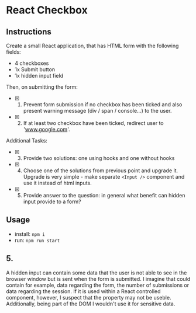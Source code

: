 # React Checkbox

## Instructions

Create a small React application, that has HTML form with the following fields:

- 4 checkboxes
- 1x Submit button
- 1x hidden input field

Then, on submitting the form:

- [x] 1. Prevent form submission if no checkbox has been ticked and also 
  present warning message (div / span / console...) to the user.
- [x] 2. If at least two checkbox have been ticked, redirect user to 'www.google.com'.

Additional Tasks:

- [x] 3. Provide two solutions: one using hooks and one without hooks
- [x] 4. Choose one of the solutions from previous point and upgrade it. 
   Upgrade is very simple - make separate `<Input />` component and use it instead of html inputs.
- [x] 5. Provide answer to the question: in general what benefit can hidden input provide to a form?

## Usage

- install: `npm i`
- run: `npm run start`

## 5.

A hidden input can contain some data that the user is not able to see in the browser window but is sent when the form is submitted. 
I imagine that could contain for example, data regarding the form, the number of submissions or data regarding the session.
If it is used within a React controlled component, however, I suspect that the property may not be useble. Additionally, being part of the DOM I wouldn't use it for sensitive data.